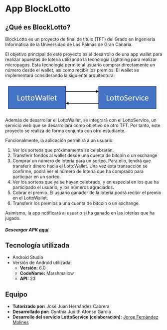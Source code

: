 # App BlockLotto

## ¿Qué es BlockLotto?
BlockLotto es un proyecto de final de título (TFT) del Grado en Ingeniería Informática de la Universidad de Las Palmas de Gran Canaria. 

El objetivo principal de este proyecto es el desarrollo de una app wallet para realizar
apuestas de lotería utilizando la tecnología Lightning para realizar micropagos. Esta
tecnología permite al usuario comprar directamente un número desde el wallet, así como
recibir los premios. El wallet se implementará considerando la siguiente arquitectura:

![esquema](https://github.com/CynthiaAG/BlockLotto/blob/master/esquema.png)

Además de desarrollar el LottoWallet, se integrará con el LottoService, un servicio web que
se desarrollará como objetivo de otro TFT. Por tanto, este proyecto se realiza de forma
conjunta con otro estudiante. 

Funcionalmente, la aplicación permitirá a un usuario:
1. Ver los sorteos que próximamente se celebrarán.
2. Transferir fondos al wallet desde una cuenta de bitcoin o un exchange
3. Comprar un número de lotería para un sorteo. Para ello, tendrá que transferir dinero
hacia el LottoWallet. Una vez esta transacción se confirme, podrá ver el número de
lotería que ha comprado para participar en un sorteo.
4. Ver los sorteos que ya se hayan celebrado, y en especial en los que ha participado el usuario, y los números agraciados.
5. Cobrar el premio. El usuario ganador de la lotería podrá recibir el premio en el
LottoWallet.
6. Transferir los premios a una cuenta de bitcoin o un exchange.

Asimismo, la app notificará al usuario si ha ganado en las loterías que ha jugado.

##### Descargar APK [aquí](https://github.com/CynthiaAG/BlockLotto/tree/master/APK)

## Tecnología utilizada
* Android Studio 
* Versión de Android utilizada:
  + **Versión:** 6.0
  + **CodeName:** Marshmallow
  + **API:** 23

## Equipo

* **Tutorizado por:** José Juan Hernández Cabrera
* **Desarrollado por:** Cynthia Judith Afonso García
* **Desarrollo del servicio LottoService (colaboración):** [Jorge Fernández Molines](https://github.com/kovutech/BlockLotto)
